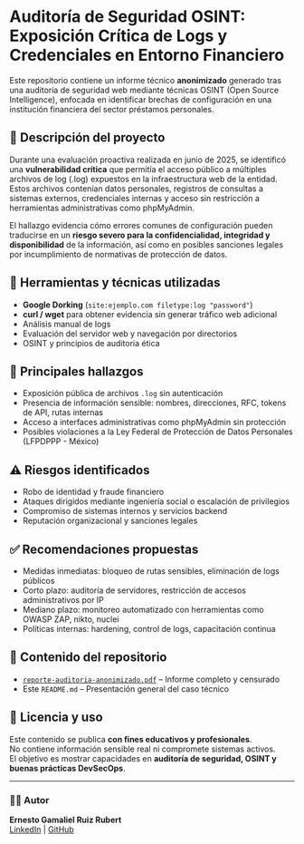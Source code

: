 # Auditoría de Seguridad OSINT: Exposición Crítica de Logs y Credenciales en Entorno Financiero

Este repositorio contiene un informe técnico **anonimizado** generado tras una auditoría de seguridad web mediante técnicas OSINT (Open Source Intelligence), enfocada en identificar brechas de configuración en una institución financiera del sector préstamos personales.

## 📄 Descripción del proyecto

Durante una evaluación proactiva realizada en junio de 2025, se identificó una **vulnerabilidad crítica** que permitía el acceso público a múltiples archivos de log (.log) expuestos en la infraestructura web de la entidad. Estos archivos contenían datos personales, registros de consultas a sistemas externos, credenciales internas y acceso sin restricción a herramientas administrativas como phpMyAdmin.

El hallazgo evidencia cómo errores comunes de configuración pueden traducirse en un **riesgo severo para la confidencialidad, integridad y disponibilidad** de la información, así como en posibles sanciones legales por incumplimiento de normativas de protección de datos.

## 🧰 Herramientas y técnicas utilizadas

- **Google Dorking** (`site:ejemplo.com filetype:log "password"`)
- **curl / wget** para obtener evidencia sin generar tráfico web adicional
- Análisis manual de logs
- Evaluación del servidor web y navegación por directorios
- OSINT y principios de auditoría ética

## 📌 Principales hallazgos

- Exposición pública de archivos `.log` sin autenticación
- Presencia de información sensible: nombres, direcciones, RFC, tokens de API, rutas internas
- Acceso a interfaces administrativas como phpMyAdmin sin protección
- Posibles violaciones a la Ley Federal de Protección de Datos Personales (LFPDPPP - México)

## ⚠️ Riesgos identificados

- Robo de identidad y fraude financiero
- Ataques dirigidos mediante ingeniería social o escalación de privilegios
- Compromiso de sistemas internos y servicios backend
- Reputación organizacional y sanciones legales

## ✅ Recomendaciones propuestas

- Medidas inmediatas: bloqueo de rutas sensibles, eliminación de logs públicos
- Corto plazo: auditoría de servidores, restricción de accesos administrativos por IP
- Mediano plazo: monitoreo automatizado con herramientas como OWASP ZAP, nikto, nuclei
- Políticas internas: hardening, control de logs, capacitación continua

## 📂 Contenido del repositorio

- [`reporte-auditoria-anonimizado.pdf`](./reporte-auditoria-anonimizado.pdf) – Informe completo y censurado
- Este `README.md` – Presentación general del caso técnico

## 📜 Licencia y uso

Este contenido se publica **con fines educativos y profesionales**.  
No contiene información sensible real ni compromete sistemas activos.  
El objetivo es mostrar capacidades en **auditoría de seguridad, OSINT y buenas prácticas DevSecOps**.

---

### 🧑‍💻 Autor

**Ernesto Gamaliel Ruiz Rubert**  
[LinkedIn](https://www.linkedin.com/in/rubert-gamaliel/)  | [GitHub](https://github.com/ernestorubert)

